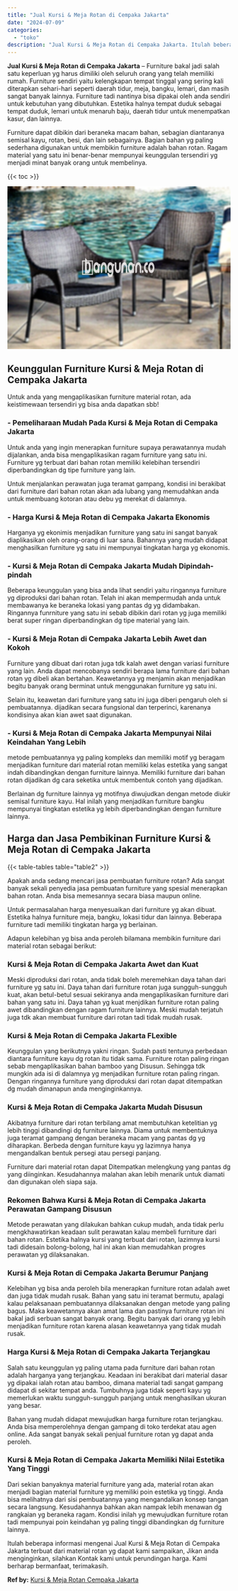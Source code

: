 ```yaml
---
title: "Jual Kursi & Meja Rotan di Cempaka Jakarta"
date: "2024-07-09"
categories: 
  - "toko"
description: "Jual Kursi & Meja Rotan di Cempaka Jakarta. Itulah beberapa informasi mengenai Jual Kursi & Meja Rotan di Cempaka Jakarta terbuat dari material rotan yg dapa..."
---
```


**Jual Kursi & Meja Rotan di Cempaka Jakarta** – Furniture bakal jadi salah satu keperluan yg harus dimiliki oleh seluruh orang yang telah memiliki rumah. Furniture sendiri yaitu kelengkapan tempat tinggal yang sering kali diterapkan sehari-hari seperti daerah tidur, meja, bangku, lemari, dan masih sangat banyak lainnya. Furniture tadi nantinya bisa dipakai oleh anda sendiri untuk kebutuhan yang dibutuhkan. Estetika halnya tempat duduk sebagai tempat duduk, lemari untuk menaruh baju, daerah tidur untuk menempatkan kasur, dan lainnya.

Furniture dapat dibikin dari beraneka macam bahan, sebagian diantaranya semisal kayu, rotan, besi, dan lain sebagainya. Bagian bahan yg paling sederhana digunakan untuk membikin furniture adalah bahan rotan. Ragam material yang satu ini benar-benar mempunyai keunggulan tersendiri yg menjadi minat banyak orang untuk membelinya.

{{< toc >}}

![Jual Kursi & Meja Rotan di Cempaka Jakarta](/images/kursi-meja-rotan-murah32.png)

## Keunggulan Furniture Kursi & Meja Rotan di Cempaka Jakarta

Untuk anda yang mengaplikasikan furniture material rotan, ada keistimewaan tersendiri yg bisa anda dapatkan sbb!

### \- Pemeliharaan Mudah Pada Kursi & Meja Rotan di Cempaka Jakarta

Untuk anda yang ingin menerapkan furniture supaya perawatannya mudah dijalankan, anda bisa mengaplikasikan ragam furniture yang satu ini. Furniture yg terbuat dari bahan rotan memiliki kelebihan tersendiri diperbandingkan dg tipe furniture yang lain.

Untuk menjalankan perawatan juga teramat gampang, kondisi ini berakibat dari furniture dari bahan rotan akan ada lubang yang memudahkan anda untuk membuang kotoran atau debu yg merekat di dalamnya.

### \- Harga Kursi & Meja Rotan di Cempaka Jakarta Ekonomis

Harganya yg ekonimis menjadikan furniture yang satu ini sangat banyak diaplikasikan oleh orang-orang di luar sana. Bahannya yang mudah didapat menghasilkan furniture yg satu ini mempunyai tingkatan harga yg ekonomis.

### \- Kursi & Meja Rotan di Cempaka Jakarta Mudah Dipindah-pindah

Beberapa keunggulan yang bisa anda lihat sendiri yaitu ringannya furniture yg diproduksi dari bahan rotan. Telah ini akan mempermudah anda untuk membawanya ke beraneka lokasi yang pantas dg yg didambakan. Ringannya funrniture yang satu ini sebab dibikin dari rotan yg juga memiliki berat super ringan diperbandingkan dg tipe material yang lain.

### \- Kursi & Meja Rotan di Cempaka Jakarta Lebih Awet dan Kokoh

Furniture yang dibuat dari rotan juga tdk kalah awet dengan variasi furniture yang lain. Anda dapat mencobanya sendiri berapa lama furniture dari bahan rotan yg dibeli akan bertahan. Keawetannya yg menjamin akan menjadikan begitu banyak orang berminat untuk menggunakan furniture yg satu ini.

Selain itu, keawetan dari furniture yang satu ini juga diberi pengaruh oleh si pembuatannya. dijadikan secara fungsional dan terperinci, karenanya kondisinya akan kian awet saat digunakan.

### \- Kursi & Meja Rotan di Cempaka Jakarta Mempunyai Nilai Keindahan Yang Lebih

metode pembuatannya yg paling kompleks dan memiliki motif yg beragam menjadikan furniture dari material rotan memiliki kelas estetika yang sangat indah dibandingkan dengan furniture lainnya. Memiliki furniture dari bahan rotan dijadikan dg cara seketika untuk membentuk contoh yang dijadikan.

Berlainan dg furniture lainnya yg motifnya diwujudkan dengan metode diukir semisal furniture kayu. Hal inilah yang menjadikan furniture bangku mempunyai tingkatan estetika yg lebih diperbandingkan dengan furniture lainnya.

## Harga dan Jasa Pembikinan Furniture Kursi & Meja Rotan di Cempaka Jakarta

{{< table-tables table="table2" >}}

Apakah anda sedang mencari jasa pembuatan furniture rotan? Ada sangat banyak sekali penyedia jasa pembuatan furniture yang spesial menerapkan bahan rotan. Anda bisa memesannya secara biasa maupun online.

Untuk permasalahan harga menyesuaikan dari furniture yg akan dibuat. Estetika halnya furniture meja, bangku, lokasi tidur dan lainnya. Beberapa furniture tadi memiliki tingkatan harga yg berlainan.

Adapun kelebihan yg bisa anda peroleh bilamana membikin furniture dari material rotan sebagai berikut:

### Kursi & Meja Rotan di Cempaka Jakarta Awet dan Kuat

Meski diproduksi dari rotan, anda tidak boleh meremehkan daya tahan dari furniture yg satu ini. Daya tahan dari furniture rotan juga sungguh-sungguh kuat, akan betul-betul sesuai sekiranya anda mengaplikasikan furniture dari bahan yang satu ini. Daya tahan yg kuat menjdikan furniture rotan paling awet dibandingkan dengan ragam furniture lainnya. Meski mudah terjatuh juga tdk akan membuat furniture dari rotan tadi tidak mudah rusak.

### Kursi & Meja Rotan di Cempaka Jakarta FLexible

Keunggulan yang berikutnya yakni ringan. Sudah pasti tentunya perbedaan diantara furniture kayu dg rotan itu tidak sama. Furniture rotan paling ringan sebab mengaplikasikan bahan bamboo yang Disusun. Sehingga tdk mungkin ada isi di dalamnya yg menjadikan furniture rotan paling ringan. Dengan ringannya furniture yang diproduksi dari rotan dapat ditempatkan dg mudah dimanapun anda menginginkannya.

### Kursi & Meja Rotan di Cempaka Jakarta Mudah Disusun

Akibatnya furniture dari rotan terbilang amat membutuhkan ketelitian yg lebih tinggi dibandingi dg furniture lainnya. Diama untuk membentuknya juga teramat gampang dengan beraneka macam yang pantas dg yg diharapkan. Berbeda dengan furniture kayu yg lazimnya hanya mengandalkan bentuk persegi atau persegi panjang.

Furniture dari material rotan dapat Ditempatkan melengkung yang pantas dg yang diinginkan. Kesudahannya malahan akan lebih menarik untuk diamati dan digunakan oleh siapa saja.

### Rekomen Bahwa Kursi & Meja Rotan di Cempaka Jakarta Perawatan Gampang Disusun

Metode perawatan yang dilakukan bahkan cukup mudah, anda tidak perlu mengkhawatirkan keadaan sulit perawatan kalau membeli furniture dari bahan rotan. Estetika halnya kursi yang terbuat dari rotan, lazimnya kursi tadi didesain bolong-bolong, hal ini akan kian memudahkan progres perawatan yg dilaksanakan.

### Kursi & Meja Rotan di Cempaka Jakarta Berumur Panjang

Kelebihan yg bisa anda peroleh bila menerapkan furniture rotan adalah awet dan juga tidak mudah rusak. Bahan yang satu ini teramat bermutu, apalagi kalau pelaksanaan pembuatannya dilaksanakan dengan metode yang paling bagus. Maka keawetannya akan amat lama dan pastinya furniture rotan ini bakal jadi serbuan sangat banyak orang. Begitu banyak dari orang yg lebih menjadikan furniture rotan karena alasan keawetannya yang tidak mudah rusak.

### Harga Kursi & Meja Rotan di Cempaka Jakarta Terjangkau

Salah satu keunggulan yg paling utama pada furniture dari bahan rotan adalah harganya yang terjangkau. Keadaan ini berakibat dari material dasar yg dipakai ialah rotan atau bamboo, dimana material tadi sangat gampang didapat di sekitar tempat anda. Tumbuhnya juga tidak seperti kayu yg memerlukan waktu sungguh-sungguh panjang untuk menghasilkan ukuran yang besar.

Bahan yang mudah didapat mewujudkan harga furniture rotan terjangkau. Anda bisa memperolehnya dengan gampang di toko terdekat atau agen online. Ada sangat banyak sekali penjual furniture rotan yg dapat anda peroleh.

### Kursi & Meja Rotan di Cempaka Jakarta Memiliki Nilai Estetika Yang Tinggi

Dari sekian banyaknya material furniture yang ada, material rotan akan menjadi bagian material furniture yg memiliki poin estetika yg tinggi. Anda bisa melihatnya dari sisi pembuatannya yang mengandalkan konsep tangan secara langsung. Kesudahannya bahkan akan nampak lebih menawan dg rangkaian yg beraneka ragam. Kondisi inilah yg mewujudkan furniture rotan tadi mempunyai poin keindahan yg paling tinggi dibandingkan dg furniture lainnya.

Itulah beberapa informasi mengenai Jual Kursi & Meja Rotan di Cempaka Jakarta terbuat dari material rotan yg dapat kami sampaikan, Jikan anda menginginkan, silahkan Kontak kami untuk perundingan harga. Kami berharap bermanfaat, terimakasih.

**Ref by:** [Kursi & Meja Rotan Cempaka Jakarta](https://id.wikipedia.org/wiki/Kursi)
